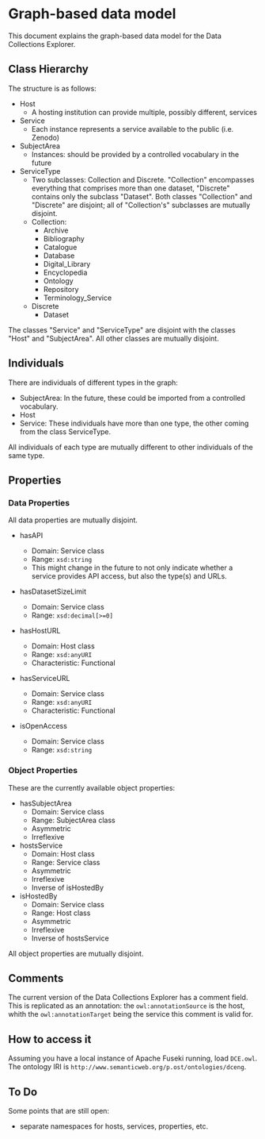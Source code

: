 # Graph-based data model

This document explains the graph-based data model for the Data Collections Explorer. 

## Class Hierarchy

The structure is as follows:

- Host
    - A hosting institution can provide multiple, possibly different, services
- Service
    - Each instance represents a service available to the public (i.e. Zenodo)
- SubjectArea
    - Instances: should be provided by a controlled vocabulary in the future
- ServiceType
    - Two subclasses: Collection and Discrete. "Collection" encompasses everything that comprises more than one dataset, "Discrete" contains only the subclass "Dataset". Both classes "Collection" and "Discrete" are disjoint; all of "Collection's" subclasses are mutually disjoint.
    - Collection:
        - Archive
        - Bibliography
        - Catalogue
        - Database
        - Digital_Library
        - Encyclopedia
        - Ontology
        - Repository
        - Terminology_Service
    - Discrete
        - Dataset

The classes "Service" and "ServiceType" are disjoint with the classes "Host" and "SubjectArea". All other classes are mutually disjoint.

## Individuals

There are individuals of different types in the graph:

- SubjectArea: In the future, these could be imported from a controlled vocabulary.
- Host
- Service: These individuals have more than one type, the other coming from the class ServiceType.

All individuals of each type are mutually different to other individuals of the same type.

## Properties

### Data Properties

All data properties are mutually disjoint.

- hasAPI
    - Domain: Service class
    - Range: `xsd:string`
    - This might change in the future to not only indicate whether a service provides API access, but also the type(s) and URLs.

- hasDatasetSizeLimit
    - Domain: Service class
    - Range: `xsd:decimal[>=0]`

- hasHostURL
    - Domain: Host class
    - Range: `xsd:anyURI`
    - Characteristic: Functional

- hasServiceURL
    - Domain: Service class
    - Range: `xsd:anyURI`
    - Characteristic: Functional

- isOpenAccess
    - Domain: Service class
    - Range: `xsd:string`

### Object Properties

These are the currently available object properties:

- hasSubjectArea
    - Domain: Service class
    - Range: SubjectArea class
    - Asymmetric
    - Irreflexive
- hostsService
    - Domain: Host class
    - Range: Service class
    - Asymmetric
    - Irreflexive
    - Inverse of isHostedBy
- isHostedBy
    - Domain: Service class
    - Range: Host class
    - Asymmetric
    - Irreflexive
    - Inverse of hostsService

All object properties are mutually disjoint.

## Comments

The current version of the Data Collections Explorer has a comment field. This is replicated as an annotation: the `owl:annotationSource` is the host, whith the `owl:annotationTarget` being the service this comment is valid for.

## How to access it

Assuming you have a local instance of Apache Fuseki running, load `DCE.owl`. The ontology IRI is `http://www.semanticweb.org/p.ost/ontologies/dceng`.

## To Do

Some points that are still open:

- separate namespaces for hosts, services, properties, etc.
